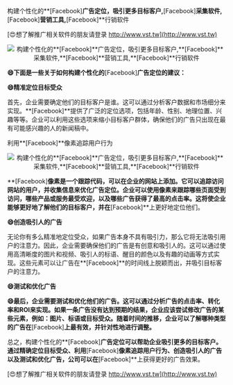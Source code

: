 构建个性化的**[Facebook]**广告定位，吸引更多目标客户,**[Facebook]**采集软件,**[Facebook]**营销工具,**[Facebook]**行销软件

[😍想了解推广相关软件的朋友请登录 http://www.vst.tw](http://www.vst.tw)

 <center><img src="https://vst.tw/MP4/tuiguang/png/8.png" alt="构建个性化的**[Facebook]**广告定位，吸引更多目标客户,**[Facebook]**采集软件,**[Facebook]**营销工具,**[Facebook]**行销软件"></center>

**😄下面是一些关于如何构建个性化的**[Facebook]**广告定位的建议：**

**😄精准定位目标受众**

首先，企业需要确定他们的目标客户是谁。这可以通过分析客户数据和市场细分来实现。**[Facebook]**提供了广泛的定位选项，包括年龄、性别、地理位置、兴趣等等。企业可以利用这些选项来缩小目标客户群体，确保他们的广告只出现在最有可能感兴趣的人的新闻稿中。

利用**[Facebook]**像素追踪用户行为

 <center><img src="https://vst.tw/MP4/tuiguang/png/3.png" alt="构建个性化的**[Facebook]**广告定位，吸引更多目标客户,**[Facebook]**采集软件,**[Facebook]**营销工具,**[Facebook]**行销软件"></center>

**[Facebook]**像素是一个跟踪代码，可以在企业的网站上添加。它可以追踪访问网站的用户，并收集信息来优化广告定位。企业可以使用像素来跟踪哪些页面受到访问，哪些产品或服务最受欢迎，以及哪些广告获得了最高的点击率。这将使企业能够更好地了解他们的目标客户，并在**[Facebook]**上更好地定位他们。

**😄创造吸引人的广告**

无论你有多么精准地定位受众，如果广告本身不具有吸引力，那么它将无法吸引用户的注意力。因此，企业需要确保他们的广告是有创意和吸引人的。这可以通过使用高清晰度的图片和视频、吸引人的标语、醒目的颜色以及有趣的动画等方式实现。这些元素可以让广告在**[Facebook]**的时间线上脱颖而出，并吸引目标客户的注意力。

**😄测试和优化广告**

**😄最后，企业需要测试和优化他们的广告。这可以通过分析广告的点击率、转化率和ROI来实现。如果一条广告没有达到预期的结果，企业应该尝试修改广告的某些元素，例如：图片、标语或目标受众。随着时间的推移，企业可以了解哪种类型的广告在**[Facebook]**上最有效，并针对性地进行调整。**

总之，构建个性化的**[Facebook]**广告定位可以帮助企业吸引更多的目标客户。通过精确定位目标受众、利用**[Facebook]**像素追踪用户行为、创造吸引人的广告以及测试和优化广告，公司可以在**[Facebook]**上获得更好的广告效果。

[😍想了解推广相关软件的朋友请登录 http://www.vst.tw](http://www.vst.tw)



